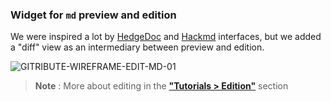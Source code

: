 
### Widget for `md` preview and edition

We were inspired a lot by [HedgeDoc](https://hedgedoc.org/) and [Hackmd](https://hackmd.io) interfaces, but we added a "diff" view as an intermediary between preview and edition.

![GITRIBUTE-WIREFRAME-EDIT-MD-01](https://raw.githubusercontent.com/multi-coop/gitribute-documentation-content/main/images/schemas/Multi-gitribute-wireframe-edit-md-01.png)

> **Note** : More about editing in the **["Tutorials > Edition"](/tutorial-edition)** section

